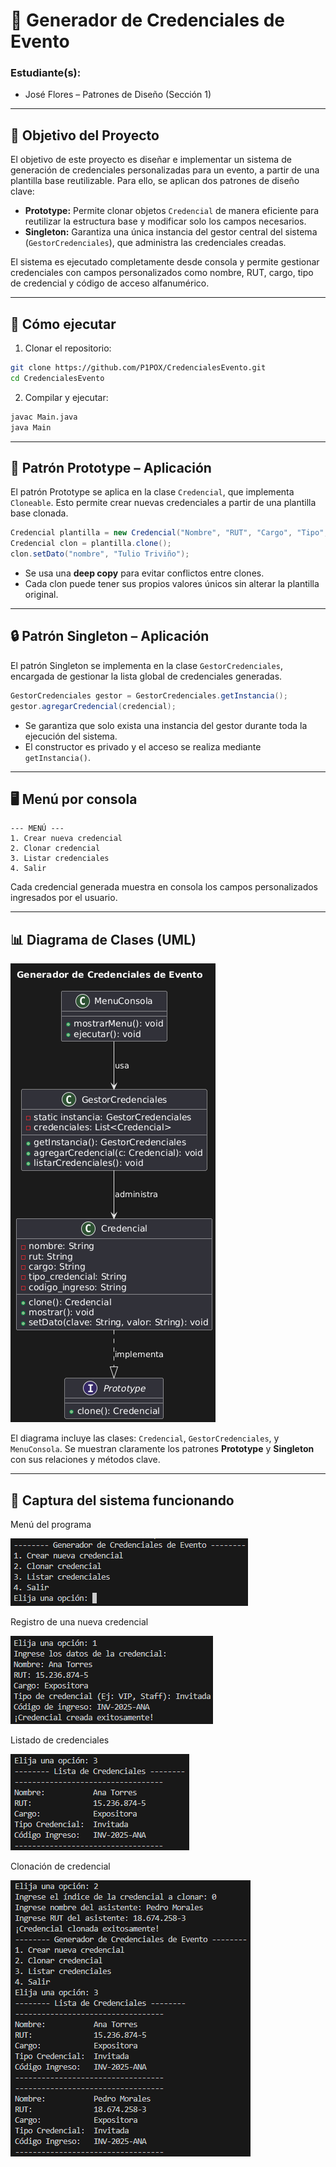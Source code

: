 
# 🪪 Generador de Credenciales de Evento

### Estudiante(s):  
- José Flores – Patrones de Diseño (Sección 1)

---

## 🎯 Objetivo del Proyecto

El objetivo de este proyecto es diseñar e implementar un sistema de generación de credenciales personalizadas para un evento, a partir de una plantilla base reutilizable. Para ello, se aplican dos patrones de diseño clave:

- **Prototype:** Permite clonar objetos `Credencial` de manera eficiente para reutilizar la estructura base y modificar solo los campos necesarios.
- **Singleton:** Garantiza una única instancia del gestor central del sistema (`GestorCredenciales`), que administra las credenciales creadas.

El sistema es ejecutado completamente desde consola y permite gestionar credenciales con campos personalizados como nombre, RUT, cargo, tipo de credencial y código de acceso alfanumérico.

---

## 🚀 Cómo ejecutar

1. Clonar el repositorio:
```bash
git clone https://github.com/P1POX/CredencialesEvento.git
cd CredencialesEvento
```

2. Compilar y ejecutar:
```bash
javac Main.java
java Main
```

---

## 🧬 Patrón Prototype – Aplicación

El patrón Prototype se aplica en la clase `Credencial`, que implementa `Cloneable`. Esto permite crear nuevas credenciales a partir de una plantilla base clonada.

```java
Credencial plantilla = new Credencial("Nombre", "RUT", "Cargo", "Tipo", "Código");
Credencial clon = plantilla.clone();
clon.setDato("nombre", "Tulio Triviño");
```
- Se usa una **deep copy** para evitar conflictos entre clones.
- Cada clon puede tener sus propios valores únicos sin alterar la plantilla original.
---

## 🔒 Patrón Singleton – Aplicación

El patrón Singleton se implementa en la clase `GestorCredenciales`, encargada de gestionar la lista global de credenciales generadas.

```java
GestorCredenciales gestor = GestorCredenciales.getInstancia();
gestor.agregarCredencial(credencial);
```
- Se garantiza que solo exista una instancia del gestor durante toda la ejecución del sistema.
- El constructor es privado y el acceso se realiza mediante `getInstancia()`.
---

## 🖥️ Menú por consola

```
--- MENÚ ---
1. Crear nueva credencial
2. Clonar credencial
3. Listar credenciales
4. Salir
```
Cada credencial generada muestra en consola los campos personalizados ingresados por el usuario.

---

## 📊 Diagrama de Clases (UML)

![Diagrama de Clases UML](img/diagrama_clases.png)

El diagrama incluye las clases: `Credencial`, `GestorCredenciales`, y `MenuConsola`. Se muestran claramente los patrones **Prototype** y **Singleton** con sus relaciones y métodos clave.

---

## 📸 Captura del sistema funcionando
Menú del programa

![Programa 1](img/programa_1.png)

Registro de una nueva credencial

![Programa 2](img/programa_2.png)

Listado de credenciales

![Programa 3](img/programa_3.png)

Clonación de credencial

![Programa 4](img/programa_4.png)
